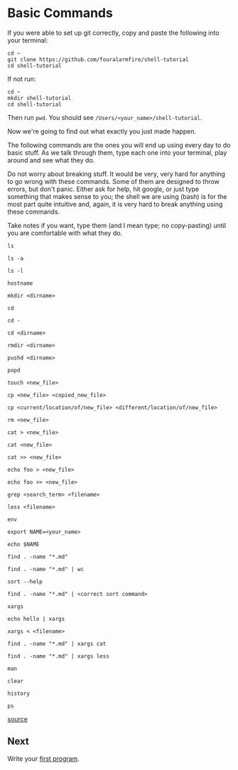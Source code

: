 # Basic Commands

If you were able to set up git correctly, copy and paste the following into your terminal:
```
cd ~
git clone https://github.com/fouralarmfire/shell-tutorial
cd shell-tutorial
```

If not run:
```
cd ~
mkdir shell-tutorial
cd shell-tutorial
```

Then run `pwd`. You should see `/Users/<your_name>/shell-tutorial`.

Now we're going to find out what exactly you just made happen.

The following commands are the ones you will end up using every day to do basic stuff.
As we talk through them, type each one into your terminal, play around and see what they do.

Do not worry about breaking stuff. It would be very, very hard for anything to go wrong with these commands.
Some of them are designed to throw errors, but don't panic. Either ask for help, hit google, or just type something that makes
sense to you; the shell we are using (bash) is for the most part quite intuitive and, again, it is
very hard to break anything using these commands.

Take notes if you want, type them (and I mean type; no copy-pasting) until you are comfortable with what they do.
```
ls

ls -a

ls -l

hostname

mkdir <dirname>

cd

cd -

cd <dirname>

rmdir <dirname>

pushd <dirname>

popd

touch <new_file>

cp <new_file> <copied_new_file>

cp <current/location/of/new_file> <different/location/of/new_file>

rm <new_file>

cat > <new_file>

cat <new_file>

cat >> <new_file>

echo foo > <new_file>

echo foo >> <new_file>

grep <search_term> <filename>

less <filename>

env

export NAME=<your_name>

echo $NAME

find . -name "*.md"

find . -name "*.md" | wc

sort --help

find . -name "*.md" | <correct sort command>

xargs

echo hello | xargs

xargs < <filename>

find . -name "*.md" | xargs cat

find . -name "*.md" | xargs less

man

clear

history

ps
```

[source](https://learnpythonthehardway.org/book/appendix-a-cli/ex1.html)

## Next
Write your [first program](https://github.com/fouralarmfire/shell-tutorial/blob/master/osx_and_linux/exercises/hello_world.md).

